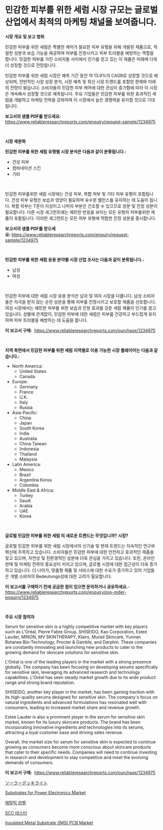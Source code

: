 <p><h1>민감한 피부를 위한 세럼 시장 규모는 글로벌 산업에서 최적의 마케팅 채널을 보여줍니다.</h1></p><p><strong>시장 개요 및 보고 범위</strong></p>
<p><p>민감한 피부를 위한 세럼은 특별한 케어가 필요한 피부 유형을 위해 개발된 제품으로, 적절한 성분과 보습 기능을 제공하여 피부를 진정시키고 피부 트러블을 예방하는 역할을 합니다. 민감한 피부를 가진 소비자들 사이에서 인기를 얻고 있는 이 제품은 미래에 더욱 더 성장할 것으로 전망됩니다. </p><p>민감한 피부를 위한 세럼 시장은 예측 기간 동안 약 13.9%의 CAGR로 성장할 것으로 예상되며, 전반적인 시장 성장 분석, 시장 예측 및 최신 시장 트렌드를 포함한 현재와 미래의 전망이 밝습니다. 소비자들의 민감한 피부 케어에 대한 관심이 증가함에 따라 이 시장은 계속해서 성장할 것으로 예측됩니다. 주요 기업들은 민감한 피부를 위한 효과적인 세럼을 개발하고 마케팅 전략을 강화하여 이 시장에서 높은 경쟁력을 유지할 것으로 기대됩니다.</p></p>
<p><strong>보고서의 샘플 PDF를 받으세요:</strong> <a href="https://www.reliableresearchreports.com/enquiry/request-sample/1234975">https://www.reliableresearchreports.com/enquiry/request-sample/1234975</a></p>
<p>&nbsp;</p>
<p><strong>시장 세분화</strong></p>
<p><strong>민감한 피부를 위한 세럼 유형별 시장 분석은 다음과 같이 분류됩니다.:</strong></p>
<p><ul><li>건성 피부</li><li>컴비네이션 스킨</li><li>기타</li></ul></p>
<p>&nbsp;</p>
<p><p>민감한 피부를위한 세럼 시장에는 건성 피부, 복합 피부 및 기타 피부 유형이 포함됩니다. 건성 피부 유형은 보습과 영양이 필요하며 유수분 밸런스를 유지하는 데 도움이 됩니다. 복합 피부는 T존이 지성이고 나머지 부분은 건조할 수 있으므로 양분 및 진정 성분이 필요합니다. 다른 시장 세그먼트에는 예민한 반응을 보이는 모든 유형의 피부를위한 제품이 포함됩니다. 이러한 세그먼트는 모든 피부 유형에 적합한 진정 성분을 중시합니다.</p></p>
<p><strong>보고서의 샘플 PDF를 받으세요:</strong>&nbsp;<a href="https://www.reliableresearchreports.com/enquiry/request-sample/1234975">https://www.reliableresearchreports.com/enquiry/request-sample/1234975</a></p>
<p>&nbsp;</p>
<p><strong> 민감한 피부를 위한 세럼 응용 분야별 시장 산업 조사는 다음과 같이 분류됩니다.:</strong></p>
<p><ul><li>남성</li><li>여성</li></ul></p>
<p>&nbsp;</p>
<p><p>민감한 피부에 대한 세럼 시장 응용 분석은 남자 및 여자 시장을 다룹니다. 남성 소비자들은 자극을 받지 않는 순한 성분을 통해 피부를 진정시키고 보호할 제품을 선호합니다. 여성 시장에서는 예민한 피부를 위한 보습과 진정 효과를 갖춘 세럼 제품이 인기를 끌고 있습니다. 성별에 관계없이, 민감한 피부에 대한 세럼은 피부를 건강하고 부드럽게 유지하며 피부 트러블을 예방하는 데 도움을 줍니다.</p></p>
<p><strong>이 보고서 구매:</strong>&nbsp; <a href="https://www.reliableresearchreports.com/purchase/1234975">https://www.reliableresearchreports.com/purchase/1234975</a></p>
<p>&nbsp;</p>
<p><strong>지역 측면에서 민감한 피부를 위한 세럼 지역별로 이용 가능한 시장 플레이어는 다음과 같습니다.:</strong></p>
<p><ul>
    <li>
        North America:
        <ul>
            <li>United States</li>
            <li>Canada</li>
        </ul>
    </li>
    <li>
        Europe:
        <ul>
            <li>Germany</li>
            <li>France</li>
            <li>U.K.</li>
            <li>Italy</li>
            <li>Russia</li>
        </ul>
    </li>
    <li>
        Asia-Pacific:
        <ul>
            <li>China</li>
            <li>Japan</li>
            <li>South Korea</li>
            <li>India</li>
            <li>Australia</li>
            <li>China Taiwan</li>
            <li>Indonesia</li>
            <li>Thailand</li>
            <li>Malaysia</li>
        </ul>
    </li>
    <li>
        Latin America:
        <ul>
            <li>Mexico</li>
            <li>Brazil</li>
            <li>Argentina Korea</li>
            <li>Colombia</li>
        </ul>
    </li>
    <li>
        Middle East & Africa:
        <ul>
            <li>Turkey</li>
            <li>Saudi</li>
            <li>Arabia</li>
            <li>UAE</li>
            <li>Korea</li>
        </ul>
    </li>
    </ul></p>
<p>&nbsp;</p>
<p><strong>글로벌 민감한 피부를 위한 세럼 의 새로운 트렌드는 무엇입니까? 시장?</strong></p>
<p><p>글로벌 민감한 피부를 위한 세럼 시장에서의 신기술 및 현재 트렌드는 지속적인 연구와 혁신에 주목하고 있습니다. 소비자들은 민감한 피부에 대한 안전하고 효과적인 제품을 찾고 있으며, 자연성 및 친환경적인 성분에 더욱 관심을 가지고 있습니다. 또한, 온라인 판매 및 마케팅 전략의 중요성이 커지고 있으며, 글로벌 시장에 대한 접근성이 더욱 증가하고 있습니다. 더 나아가, 맞춤형 제품 및 서비스에 대한 수요가 증가하고 있어 기업들은 개별 소비자의 Bedeutungs성에 대한 고려가 필요합니다.</p></p>
<p><strong>이 보고서를 구매하기 전에 궁금한 점이 있으면 문의하거나 공유하세요.</strong>- <a href="https://www.reliableresearchreports.com/enquiry/pre-order-enquiry/1234975">https://www.reliableresearchreports.com/enquiry/pre-order-enquiry/1234975</a></p>
<p>&nbsp;</p>
<p><strong>주요 시장 참여자</strong></p>
<p><p>Serum for sensitive skin is a highly competitive market with key players such as L'Oréal, Pierre Fabre Group, SHISEIDO, Kao Corporation, Estee Lauder, MINON, MV SKINTHERAPY, Klairs, Murad Skincare, Yunnan Botanee Bio-Technology, Procter & Gamble, and Darphin. These companies are constantly innovating and launching new products to cater to the growing demand for skincare solutions for sensitive skin.</p><p>L'Oréal is one of the leading players in the market with a strong presence globally. The company has been focusing on developing serums specifically for sensitive skin, leveraging its advanced research and technology capabilities. L'Oréal has seen steady market growth due to its wide product range and strong brand reputation.</p><p>SHISEIDO, another key player in the market, has been gaining traction with its high-quality serums designed for sensitive skin. The company's focus on natural ingredients and advanced formulations has resonated well with consumers, leading to increased market share and revenue growth.</p><p>Estee Lauder is also a prominent player in the serum for sensitive skin market, known for its luxury skincare products. The brand has been incorporating innovative ingredients and technologies into its serums, attracting a loyal customer base and driving sales revenue.</p><p>Overall, the market size for serum for sensitive skin is expected to continue growing as consumers become more conscious about skincare products that cater to their specific needs. Companies will need to continue investing in research and development to stay competitive and meet the evolving demands of consumers.</p></p>
<p><strong>이 보고서 구매:</strong>&nbsp;&nbsp;<a href="https://www.reliableresearchreports.com/purchase/1234975">https://www.reliableresearchreports.com/purchase/1234975</a></p>
<p><p><a href="https://github.com/SarahFahey88/Market-Research-Report-List-1/blob/main/550255012805.md">ソーラーデッキライト</a></p><p><a href="https://github.com/myacatherineblakecaczo9vcsw/Market-Research-Report-List-2/blob/main/substrates-for-power-electronics-market.md">Substrates for Power Electronics Market</a></p><p><a href="https://medium.com/@maksymilianbaran1901/%EA%B8%88%EC%86%8D-%EB%9D%BC%EB%B2%A8-%EC%8B%9C%EC%9E%A5-%EA%B2%BD%EC%9F%81-%EB%B6%84%EC%84%9D-%EC%8B%9C%EC%9E%A5-%EB%8F%99%ED%96%A5-%EB%B0%8F-2031%EB%85%84%EA%B9%8C%EC%A7%80%EC%9D%98-%EC%98%88%EC%B8%A1-a176fceeb3fa">메탈릭 라벨</a></p><p><a href="https://medium.com/@whitneymurphy1982/scc-%EC%83%81%EC%8A%B9%EC%A1%B0%EC%A0%88%EA%B8%B0-%ED%85%8C%EC%8A%A4%ED%84%B0-%EC%8B%9C%EC%9E%A5-%EC%84%B1%EA%B3%B5%EC%A0%81%EC%9D%B8-%EB%B9%84%EC%A6%88%EB%8B%88%EC%8A%A4-%EC%A0%84%EB%9E%B5%EC%9D%98-%EC%97%B4%EC%87%A0-2031%EB%85%84%EA%B9%8C%EC%A7%80-%EC%98%88%EC%B8%A1-428112b8e08f">SCC 테스터</a></p><p><a href="https://github.com/okotobwrhuteie/Market-Research-Report-List-1/blob/main/insulated-metal-substrate-ims-pcb-market.md">Insulated Metal Substrate (IMS) PCB Market</a></p></p>
